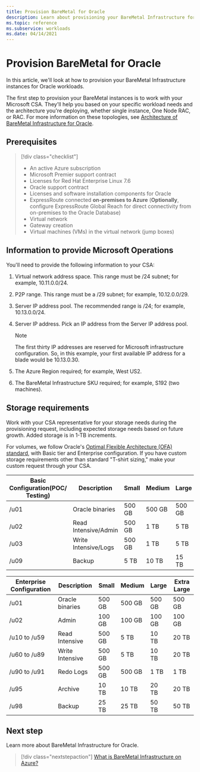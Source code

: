 ```yaml
---
title: Provision BareMetal for Oracle
description: Learn about provisioning your BareMetal Infrastructure for Oracle.
ms.topic: reference
ms.subservice: workloads
ms.date: 04/14/2021
---
```


# Provision BareMetal for Oracle

In this article, we'll look at how to provision your BareMetal Infrastructure instances for Oracle workloads. 

The first step to provision your BareMetal instances is to work with your Microsoft CSA. They'll help you based on your specific workload needs and the architecture you're deploying, whether single instance, One Node RAC, or RAC. For more information on these topologies, see [Architecture of BareMetal Infrastructure for Oracle](oracle-baremetal-architecture.md).

## Prerequisites

> [!div class="checklist"]
> * An active Azure subscription
> * Microsoft Premier support contract
> * Licenses for Red Hat Enterprise Linux 7.6
> * Oracle support contract 
> * Licenses and software installation components for Oracle
> * ExpressRoute connected **on-premises to Azure** (**Optionally**, configure ExpressRoute Global Reach for direct connectivity from on-premises to the Oracle Database)   
> * Virtual network
> * Gateway creation
> * Virtual machines (VMs) in the virtual network (jump boxes)

## Information to provide Microsoft Operations

You'll need to provide the following information to your CSA:

1. Virtual network address space. This range must be /24 subnet; for example, 10.11.0.0/24.
2. P2P range. This range must be a /29 subnet; for example, 10.12.0.0/29.
3. Server IP address pool. The recommended range is /24; for example, 10.13.0.0/24.
4. Server IP address. Pick an IP address from the Server IP address pool.

    > [!Note] 
    > The first thirty IP addresses are reserved for Microsoft infrastructure configuration. So, in this example, your first available IP address for a blade would be 10.13.0.30.

5. The Azure Region required; for example, West US2.
6. The BareMetal Infrastructure SKU required; for example, S192 (two machines).

## Storage requirements

Work with your CSA representative for your storage needs during the provisioning request, including expected storage needs based on future growth. Added storage is in 1-TB increments.

For volumes, we follow Oracle's [Optimal Flexible Architecture (OFA) standard](https://docs.oracle.com/en/database/oracle/oracle-database/19/ladbi/about-the-optimal-flexible-architecture-standard.html#GUID-6619CDB7-9667-426E-8471-5A996707D093), with Basic tier and Enterprise configuration. If you have custom storage requirements other than standard "T-shirt sizing," make your custom request through your CSA.

| Basic Configuration(POC/ Testing) | Description | Small | Medium | Large |
| --- | --- | --- | --- | --- |
| /u01 | Oracle binaries | 500 GB | 500 GB | 500 GB |
| /u02 | Read Intensive/Admin | 500 GB | 1 TB | 5 TB |
| /u03 | Write Intensive/Logs | 500 GB | 1 TB | 5 TB |
| /u09 | Backup | 5 TB | 10 TB | 15 TB |

| Enterprise Configuration | Description | Small | Medium | Large | Extra Large |
| --- | --- | --- | --- | --- | --- |
| /u01 | Oracle binaries | 500 GB | 500 GB | 500 GB | 500 GB |
| /u02 | Admin | 100 GB | 100 GB | 100 GB | 100 GB |
| /u10 to /u59 | Read Intensive | 500 GB | 5 TB | 10 TB | 20 TB |
| /u60 to /u89 | Write Intensive | 500 GB | 5 TB | 10 TB | 20 TB |
| /u90 to /u91 | Redo Logs | 500 GB | 500 GB | 1 TB | 1 TB |
| /u95 | Archive | 10 TB | 10 TB | 20 TB | 20 TB |
| /u98 | Backup | 25 TB | 25 TB | 50 TB | 50 TB |

## Next step

Learn more about BareMetal Infrastructure for Oracle.

> [!div class="nextstepaction"]
> [What is BareMetal Infrastructure on Azure?](../../concepts-baremetal-infrastructure-overview.md)
